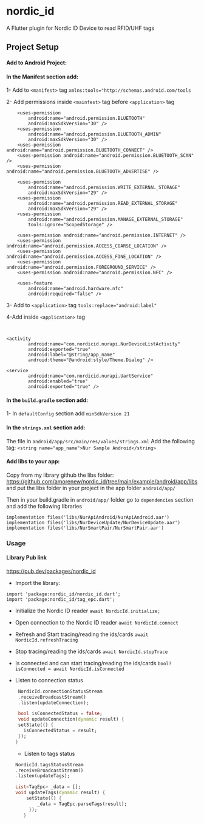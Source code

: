 # nordic_id

A Flutter plugin for Nordic ID Device to read RFID/UHF tags

## Project Setup

#### Add to Android Project:

#### In the Manifest section add:

1- Add to `<manifest>` tag
`xmlns:tools="http://schemas.android.com/tools`

2- Add permissions inside `<mainfest>` tag before `<application>` tag

```
    <uses-permission
        android:name="android.permission.BLUETOOTH"
        android:maxSdkVersion="30" />
    <uses-permission
        android:name="android.permission.BLUETOOTH_ADMIN"
        android:maxSdkVersion="30" />
    <uses-permission android:name="android.permission.BLUETOOTH_CONNECT" />
    <uses-permission android:name="android.permission.BLUETOOTH_SCAN" />
    <uses-permission android:name="android.permission.BLUETOOTH_ADVERTISE" />

    <uses-permission
        android:name="android.permission.WRITE_EXTERNAL_STORAGE"
        android:maxSdkVersion="29" />
    <uses-permission
        android:name="android.permission.READ_EXTERNAL_STORAGE"
        android:maxSdkVersion="29" />
    <uses-permission
        android:name="android.permission.MANAGE_EXTERNAL_STORAGE"
        tools:ignore="ScopedStorage" />

    <uses-permission android:name="android.permission.INTERNET" />
    <uses-permission android:name="android.permission.ACCESS_COARSE_LOCATION" />
    <uses-permission android:name="android.permission.ACCESS_FINE_LOCATION" />
    <uses-permission android:name="android.permission.FOREGROUND_SERVICE" />
    <uses-permission android:name="android.permission.NFC" />

    <uses-feature
        android:name="android.hardware.nfc"
        android:required="false" />
```

3- Add to `<application>` tag
`tools:replace="android:label"`

4-Add inside `<application>` tag
```


<activity
        android:name="com.nordicid.nurapi.NurDeviceListActivity"
        android:exported="true"
        android:label="@string/app_name"
        android:theme="@android:style/Theme.Dialog" />

<service
        android:name="com.nordicid.nurapi.UartService"
        android:enabled="true"
        android:exported="true" />
```


#### In the `build.gradle` section add:

1- In `defaultConfig` section add
`minSdkVersion 21`


#### In the `strings.xml` section add:

The file in `android/app/src/main/res/values/strings.xml`
Add the following tag:
`<string name="app_name">Nur Sample Android</string>`

#### Add libs to your app:
Copy from my library github the libs folder:
https://github.com/amorenew/nordic_id/tree/main/example/android/app/libs
and put the libs folder in your project in the app folder `android/app/`

Then in your build.gradle in `android/app/` folder go to `dependencies` section and add the following libraries 

```
implementation files('libs/NurApiAndroid/NurApiAndroid.aar')
implementation files('libs/NurDeviceUpdate/NurDeviceUpdate.aar')
implementation files('libs/NurSmartPair/NurSmartPair.aar')
```

### Usage

#### Library Pub link
https://pub.dev/packages/nordic_id

- Import the library:
```
import 'package:nordic_id/nordic_id.dart';
import 'package:nordic_id/tag_epc.dart';
```


- Initialize the Nordic ID reader
  `await NordicId.initialize;`

- Open connection to the Nordic ID reader
    `await NordicId.connect`

- Refresh and Start tracing/reading the ids/cards
    `await NordicId.refreshTracing`

- Stop tracing/reading the ids/cards
    `await NordicId.stopTrace`
    
- Is connected and can start tracing/reading the ids/cards
    `bool? isConnected = await NordicId.isConnected`

- Listen to connection status
   
   ```dart
    NordicId.connectionStatusStream
    .receiveBroadcastStream()
    .listen(updateConnection);

    bool isConnectedStatus = false;
    void updateConnection(dynamic result) {
    setState(() {
      isConnectedStatus = result;
    });
  }
   ```
   - Listen to tags status

   ```dart
   NordicId.tagsStatusStream
   .receiveBroadcastStream()
   .listen(updateTags);

   List<TagEpc> _data = [];
   void updateTags(dynamic result) {
       setState(() {
           _data = TagEpc.parseTags(result);
        });
      }
   ```

